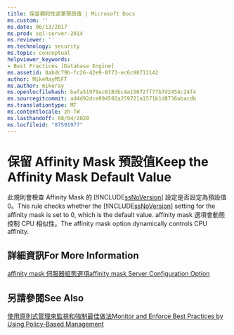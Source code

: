 ```yaml
---
title: 保留親和性遮罩預設值 | Microsoft Docs
ms.custom: ''
ms.date: 06/13/2017
ms.prod: sql-server-2014
ms.reviewer: ''
ms.technology: security
ms.topic: conceptual
helpviewer_keywords:
- Best Practices [Database Engine]
ms.assetid: 8abdc79b-fc26-42e9-8f73-ec6c98713142
author: MikeRayMSFT
ms.author: mikeray
ms.openlocfilehash: bafa51979ac618dbc4a15672ff77b7d2454c24f4
ms.sourcegitcommit: ad4d92dce894592a259721a1571b1d8736abacdb
ms.translationtype: MT
ms.contentlocale: zh-TW
ms.lasthandoff: 08/04/2020
ms.locfileid: "87591977"
---
```

# <a name="keep-the-affinity-mask-default-value"></a><span data-ttu-id="57e36-102">保留 Affinity Mask 預設值</span><span class="sxs-lookup"><span data-stu-id="57e36-102">Keep the Affinity Mask Default Value</span></span>
  <span data-ttu-id="57e36-103">此規則會檢查 Affinity Mask 的 [!INCLUDE[ssNoVersion](../../includes/ssnoversion-md.md)] 設定是否設定為預設值 0。</span><span class="sxs-lookup"><span data-stu-id="57e36-103">This rule checks whether the [!INCLUDE[ssNoVersion](../../includes/ssnoversion-md.md)] setting for the affinity mask is set to 0, which is the default value.</span></span> <span data-ttu-id="57e36-104">affinity mask 選項會動態控制 CPU 相似性。</span><span class="sxs-lookup"><span data-stu-id="57e36-104">The affinity mask option dynamically controls CPU affinity.</span></span>  
  
## <a name="for-more-information"></a><span data-ttu-id="57e36-105">詳細資訊</span><span class="sxs-lookup"><span data-stu-id="57e36-105">For More Information</span></span>  
 [<span data-ttu-id="57e36-106">affinity mask 伺服器組態選項</span><span class="sxs-lookup"><span data-stu-id="57e36-106">affinity mask Server Configuration Option</span></span>](../../database-engine/configure-windows/affinity-mask-server-configuration-option.md)  
  
## <a name="see-also"></a><span data-ttu-id="57e36-107">另請參閱</span><span class="sxs-lookup"><span data-stu-id="57e36-107">See Also</span></span>  
 [<span data-ttu-id="57e36-108">使用原則式管理來監視和強制最佳做法</span><span class="sxs-lookup"><span data-stu-id="57e36-108">Monitor and Enforce Best Practices by Using Policy-Based Management</span></span>](monitor-and-enforce-best-practices-by-using-policy-based-management.md)  
  
  

